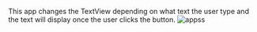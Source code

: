 This app changes the TextView depending on what text the user type and the text will display once the user clicks the button.
![appss](https://github.com/user-attachments/assets/4cf183a8-cf98-480f-9cc2-6ac827afde08)
